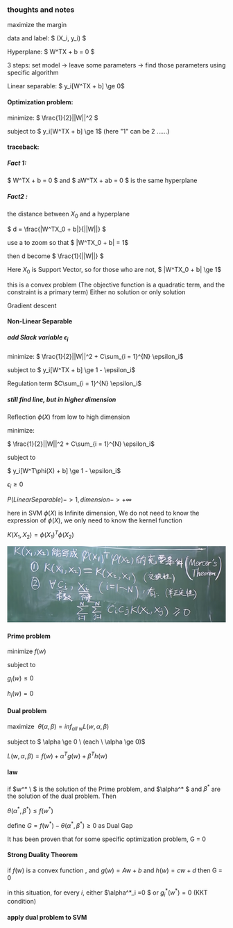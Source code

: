 ### thoughts and notes

maximize the margin

data and label: $ (X_i, y_i) $

Hyperplane: $ W^TX + b = 0 $

3 steps: set model -> leave some parameters -> find those parameters using specific algorithm

Linear separable: $ y_i[W^TX + b] \ge 0$

#### Optimization problem:
minimize: $ \frac{1}{2}||W||^2 $

subject to $ y_i[W^TX + b] \ge 1$
(here "1" can be 2 ......)
#### traceback:

##### Fact 1:

$ W^TX + b = 0 $ and $ aW^TX + ab = 0 $ is the same hyperplane 

##### Fact2 :

the distance between $X_0$ and a hyperplane

$ d = \frac{|W^TX_0 + b|}{||W||} $ 

use a to zoom so that $ |W^TX_0 + b|  = 1$ 

then d become $ \frac{1}{||W||} $ 

Here $X_0$ is Support Vector, so for those who are not, $ |W^TX_0 + b|  \ge 1$ 

this is a convex problem
(The objective function is a quadratic term, and the constraint is a primary term)
Either no solution or only solution

Gradient descent

#### Non-Linear Separable

##### add Slack variable $\epsilon_i$

minimize: $ \frac{1}{2}||W||^2  + C\sum_{i = 1}^{N} \epsilon_i$

subject to $ y_i[W^TX + b] \ge 1 - \epsilon_i$

Regulation term $C\sum_{i = 1}^{N} \epsilon_i$

##### still find line, but in higher dimension

Reflection $\phi(X)$ from low to high dimension

minimize: 

$ \frac{1}{2}||W||^2  + C\sum_{i = 1}^{N} \epsilon_i$

subject to 

$ y_i[W^T\phi(X) + b] \ge 1 - \epsilon_i$

$\epsilon_i \ge 0$

$P(Linear Separable) -> 1,  dimension -> +\infty$

here in SVM $\phi(X)$ is Infinite dimension,
We do not need to know the expression of $\phi(X)$, we only need to know the kernel function 

$K(X_1, X_2) = \phi(X_1)^T \phi(X_2)$

![alt text](<Sufficient and necessary condition of Kernel function.png>)

#### Prime problem
minimize $f(w)$

subject to 

$g_i(w)\le 0$

$h_i(w)=0$

#### Dual problem
maximize $\ \theta(\alpha, \beta) = inf_{all \ w}{L(w, \alpha, \beta)}$

subject to $ \alpha \ge 0  \ (each \ \alpha \ge 0)$ 

$L(w, \alpha, \beta) = f(w) + \alpha^Tg(w) + \beta^Th(w)$

#### law
if $w^* \ $ is the solution of the Prime problem, and $\alpha^* $ and $\beta ^ *$ are the solution of the dual problem.
Then

$\theta(\alpha^*, \beta^*) \le f(w^*)$ 

define $G = f(w^*) - \theta(\alpha^*, \beta^*) \ge 0$ as Dual Gap

It has been proven that for some specific optimization problem, G = 0


#### Strong Duality Theorem
if $f(w)$ is a convex function , and $g(w) = Aw + b$ and $h(w) = cw + d$
then G = 0

in this situation, for every $i$, either $\alpha^*_i =0 $ or $g^*_i(w^*) = 0$
(KKT condition)

#### apply dual problem to SVM
